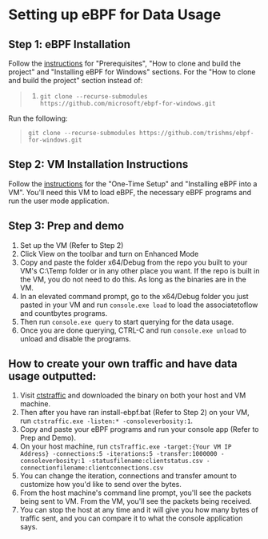 # Setting up eBPF for Data Usage

## Step 1: eBPF Installation
Follow the [instructions](https://github.com/microsoft/ebpf-for-windows/blob/master/docs/GettingStarted.md#Prerequisites) for "Prerequisites", "How to clone and build the project" and "Installing eBPF for Windows" sections. 
For the "How to clone and build the project" section instead of:
> 1. ```git clone --recurse-submodules https://github.com/microsoft/ebpf-for-windows.git```

Run the following:
> ```git clone --recurse-submodules https://github.com/trishms/ebpf-for-windows.git```

## Step 2: VM Installation Instructions
Follow the [instructions](https://github.com/microsoft/ebpf-for-windows/blob/master/docs/vm-setup.md) for the "One-Time Setup" and "Installing eBPF into a VM". You'll need this VM to load eBPF, the necessary eBPF programs and run the user mode application.

## Step 3: Prep and demo

1. Set up the VM (Refer to Step 2)
3. Click View on the toolbar and turn on Enhanced Mode
4. Copy and paste the folder x64/Debug from the repo you built to your VM's C:\Temp folder or in any other place you want. If the repo is built in the VM, you do not need to do this. As long as the binaries are in the VM.
5. In an elevated command prompt, go to the x64/Debug folder you just pasted in your VM and run ```console.exe load``` to load the associatetoflow and countbytes programs.
6. Then run ```console.exe query``` to start querying for the data usage.
7. Once you are done querying, CTRL-C and run ```console.exe unload``` to unload and disable the programs.

## How to create your own traffic and have data usage outputted:
1. Visit [ctstraffic](https://github.com/microsoft/ctsTraffic) and downloaded the binary on both your host and VM machine.
2. Then after you have ran install-ebpf.bat (Refer to Step 2) on your VM, run ```ctstraffic.exe -listen:* -consoleverbosity:1```.
3. Copy and paste your eBPF programs and run your console app (Refer to Prep and Demo).
4. On your host machine, run ```ctsTraffic.exe -target:{Your VM IP Address} -connections:5 -iterations:5 -transfer:1000000 -consoleverbosity:1 -statusfilename:clientstatus.csv -connectionfilename:clientconnections.csv```
5. You can change the iteration, connections and transfer amount to customize how you'd like to send over the bytes.
6. From the host machine's command line prompt, you'll see the packets being sent to VM. From the VM, you'll see the packets being received.
7. You can stop the host at any time and it will give you how many bytes of traffic sent, and you can compare it to what the console application says.
